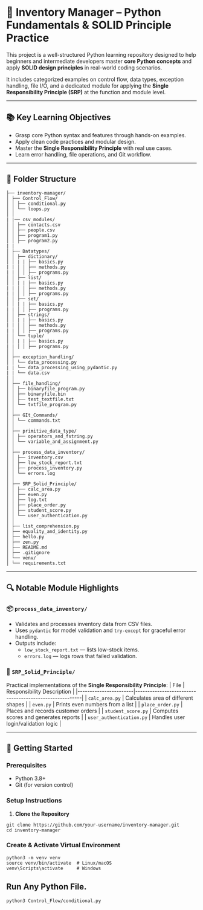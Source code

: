 # 🧠 Inventory Manager – Python Fundamentals & SOLID Principle Practice

This project is a well-structured Python learning repository designed to help beginners and intermediate developers master **core Python concepts** and apply **SOLID design principles** in real-world coding scenarios.

It includes categorized examples on control flow, data types, exception handling, file I/O, and a dedicated module for applying the **Single Responsibility Principle (SRP)** at the function and module level.

---

## 📚 Key Learning Objectives

- Grasp core Python syntax and features through hands-on examples.
- Apply clean code practices and modular design.
- Master the **Single Responsibility Principle** with real use cases.
- Learn error handling, file operations, and Git workflow.

---

## 📁 Folder Structure

```
├── inventory-manager/
│ ├── Control_Flow/
│ │ ├── conditional.py
│ │ └── loops.py
│ │
| |── csv_modules/
│ │ ├── contacts.csv
│ │ ├── people.csv
│ │ ├── program1.py
│ │ ├── program2.py
| |
│ ├── Datatypes/
│ │ ├── dictionary/
│ │ | | ├── basics.py
| | │ │ ├── methods.py
| | │ │ ├── programs.py
│ │ ├── list/
│ │ | | ├── basics.py
| | │ │ ├── methods.py
| | │ │ ├── programs.py
│ │ ├── set/
│ │ | | ├── basics.py
| | │ │ ├── programs.py
│ │ ├── strings/
│ │ | | ├── basics.py
| | │ │ ├── methods.py
| | │ │ ├── programs.py
│ │ └── tuple/
│ │ | | ├── basics.py
| | │ │ ├── programs.py
│ │
│ ├── exception_handling/
│ │ └── data_processing.py
| | └── data_processing_using_pydantic.py
| | └── data.csv
│ │
│ ├── file_handling/
│ │ ├── binaryfile_program.py
│ │ ├── binaryfile.bin
│ │ ├── test_textfile.txt
│ │ └── txtfile_program.py
│ │
│ ├── GIt_Commands/
│ │ └── commands.txt
│ │
│ ├── primitive_data_type/
│ │ ├── operators_and_fstring.py
│ │ └── variable_and_assignment.py
│ │
│ ├── process_data_inventory/
│ │ ├── inventory.csv
│ │ ├── low_stock_report.txt
│ │ ├── process_inventory.py
│ │ └── errors.log
│ │
│ ├── SRP_Solid_Principle/
│ │ ├── calc_area.py
│ │ ├── even.py
│ │ ├── log.txt
│ │ ├── place_order.py
│ │ ├── student_score.py
│ │ └── user_authentication.py
│ │
│ ├── list_comprehension.py
│ ├── equality_and_identity.py
│ ├── hello.py
│ ├── zen.py
│ ├── README.md
│ ├── .gitignore
│ └── venv/
│ └── requirements.txt

```

---

## 🔍 Notable Module Highlights

### 📦 `process_data_inventory/`
- Validates and processes inventory data from CSV files.
- Uses `pydantic` for model validation and `try-except` for graceful error handling.
- Outputs include:
  - `low_stock_report.txt` — lists low-stock items.
  - `errors.log` — logs rows that failed validation.

### 🧱 `SRP_Solid_Principle/`
Practical implementations of the **Single Responsibility Principle**:
| File                  | Responsibility Description                            |
|-----------------------|--------------------------------------------------------|
| `calc_area.py`        | Calculates area of different shapes                    |
| `even.py`             | Prints even numbers from a list                        |
| `place_order.py`      | Places and records customer orders                     |
| `student_score.py`    | Computes scores and generates reports                  |
| `user_authentication.py` | Handles user login/validation logic               |

---

## 🚀 Getting Started

### Prerequisites

- Python 3.8+
- Git (for version control)

### Setup Instructions

1. **Clone the Repository**

```
git clone https://github.com/your-username/inventory-manager.git
cd inventory-manager
```

### Create & Activate Virtual Environment

```
python3 -m venv venv
source venv/bin/activate  # Linux/macOS
venv\Scripts\activate     # Windows
```

## Run Any Python File.
```
python3 Control_Flow/conditional.py
```

